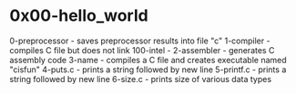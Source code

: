 # 0x00-hello_world

0-preprocessor - saves preprocessor results into file "c"
1-compiler     - compiles C file but does not link
100-intel      - 
2-assembler    - generates C assembly code
3-name	       - compiles a C file and creates executable named "cisfun"
4-puts.c       - prints a string followed by new line
5-printf.c     - prints a string followed by new line
6-size.c       - prints size of various data types
